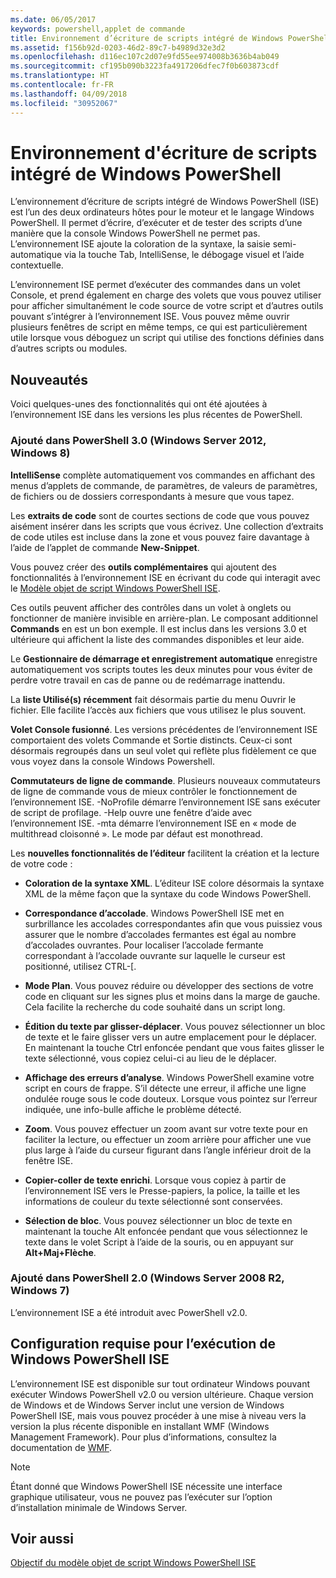 ```yaml
---
ms.date: 06/05/2017
keywords: powershell,applet de commande
title: Environnement d’écriture de scripts intégré de Windows PowerShell ISE
ms.assetid: f156b92d-0203-46d2-89c7-b4989d32e3d2
ms.openlocfilehash: d116ec107c2d07e9fd55ee974008b3636b4ab049
ms.sourcegitcommit: cf195b090b3223fa4917206dfec7f0b603873cdf
ms.translationtype: HT
ms.contentlocale: fr-FR
ms.lasthandoff: 04/09/2018
ms.locfileid: "30952067"
---
```

# <a name="windows-powershell-integrated-scripting-environment-ise"></a>Environnement d'écriture de scripts intégré de Windows PowerShell

L’environnement d’écriture de scripts intégré de Windows PowerShell (ISE) est l’un des deux ordinateurs hôtes pour le moteur et le langage Windows PowerShell. Il permet d’écrire, d’exécuter et de tester des scripts d’une manière que la console Windows PowerShell ne permet pas. L’environnement ISE ajoute la coloration de la syntaxe, la saisie semi-automatique via la touche Tab, IntelliSense, le débogage visuel et l’aide contextuelle.

L’environnement ISE permet d’exécuter des commandes dans un volet Console, et prend également en charge des volets que vous pouvez utiliser pour afficher simultanément le code source de votre script et d’autres outils pouvant s’intégrer à l’environnement ISE. Vous pouvez même ouvrir plusieurs fenêtres de script en même temps, ce qui est particulièrement utile lorsque vous déboguez un script qui utilise des fonctions définies dans d’autres scripts ou modules.

## <a name="whats-new"></a>Nouveautés

Voici quelques-unes des fonctionnalités qui ont été ajoutées à l’environnement ISE dans les versions les plus récentes de PowerShell.

### <a name="added-in-powershell-30-windows-server-2012-windows-8"></a>Ajouté dans PowerShell 3.0 (Windows Server 2012, Windows 8)

**IntelliSense** complète automatiquement vos commandes en affichant des menus d’applets de commande, de paramètres, de valeurs de paramètres, de fichiers ou de dossiers correspondants à mesure que vous tapez.

Les **extraits de code** sont de courtes sections de code que vous pouvez aisément insérer dans les scripts que vous écrivez. Une collection d’extraits de code utiles est incluse dans la zone et vous pouvez faire davantage à l’aide de l’applet de commande **New-Snippet**.

Vous pouvez créer des **outils complémentaires** qui ajoutent des fonctionnalités à l’environnement ISE en écrivant du code qui interagit avec le [Modèle objet de script Windows PowerShell ISE](../../core-powershell/ise/The-ISE-Object-Model-Hierarchy.md).

Ces outils peuvent afficher des contrôles dans un volet à onglets ou fonctionner de manière invisible en arrière-plan. Le composant additionnel **Commands** en est un bon exemple. Il est inclus dans les versions 3.0 et ultérieure qui affichent la liste des commandes disponibles et leur aide.

Le **Gestionnaire de démarrage et enregistrement automatique** enregistre automatiquement vos scripts toutes les deux minutes pour vous éviter de perdre votre travail en cas de panne ou de redémarrage inattendu.

La **liste Utilisé(s) récemment** fait désormais partie du menu Ouvrir le fichier. Elle facilite l’accès aux fichiers que vous utilisez le plus souvent.

**Volet Console fusionné**. Les versions précédentes de l’environnement ISE comportaient des volets Commande et Sortie distincts. Ceux-ci sont désormais regroupés dans un seul volet qui reflète plus fidèlement ce que vous voyez dans la console Windows Powershell.

**Commutateurs de ligne de commande**. Plusieurs nouveaux commutateurs de ligne de commande vous de mieux contrôler le fonctionnement de l’environnement ISE. -NoProfile démarre l’environnement ISE sans exécuter de script de profilage. -Help ouvre une fenêtre d’aide avec l’environnement ISE. -mta démarre l’environnement ISE en « mode de multithread cloisonné ». Le mode par défaut est monothread.

Les **nouvelles fonctionnalités de l’éditeur** facilitent la création et la lecture de votre code :

- **Coloration de la syntaxe XML**. L’éditeur ISE colore désormais la syntaxe XML de la même façon que la syntaxe du code Windows PowerShell.

- **Correspondance d’accolade**. Windows PowerShell ISE met en surbrillance les accolades correspondantes afin que vous puissiez vous assurer que le nombre d’accolades fermantes est égal au nombre d’accolades ouvrantes. Pour localiser l’accolade fermante correspondant à l’accolade ouvrante sur laquelle le curseur est positionné, utilisez CTRL-\[.

- **Mode Plan**. Vous pouvez réduire ou développer des sections de votre code en cliquant sur les signes plus et moins dans la marge de gauche. Cela facilite la recherche du code souhaité dans un script long.

- **Édition du texte par glisser-déplacer**. Vous pouvez sélectionner un bloc de texte et le faire glisser vers un autre emplacement pour le déplacer. En maintenant la touche Ctrl enfoncée pendant que vous faites glisser le texte sélectionné, vous copiez celui-ci au lieu de le déplacer.

- **Affichage des erreurs d’analyse**. Windows PowerShell examine votre script en cours de frappe. S’il détecte une erreur, il affiche une ligne ondulée rouge sous le code douteux. Lorsque vous pointez sur l’erreur indiquée, une info-bulle affiche le problème détecté.

- **Zoom**. Vous pouvez effectuer un zoom avant sur votre texte pour en faciliter la lecture, ou effectuer un zoom arrière pour afficher une vue plus large à l’aide du curseur figurant dans l’angle inférieur droit de la fenêtre ISE.

- **Copier-coller de texte enrichi**. Lorsque vous copiez à partir de l’environnement ISE vers le Presse-papiers, la police, la taille et les informations de couleur du texte sélectionné sont conservées.

- **Sélection de bloc**. Vous pouvez sélectionner un bloc de texte en maintenant la touche Alt enfoncée pendant que vous sélectionnez le texte dans le volet Script à l’aide de la souris, ou en appuyant sur **Alt+Maj+Flèche**.

### <a name="added-in-powershell-20-windows-server-2008-r2-windows-7"></a>Ajouté dans PowerShell 2.0 (Windows Server 2008 R2, Windows 7)

L’environnement ISE a été introduit avec PowerShell v2.0.

## <a name="requirements-for-running-the-windows-powershell-ise"></a>Configuration requise pour l’exécution de Windows PowerShell ISE

L’environnement ISE est disponible sur tout ordinateur Windows pouvant exécuter Windows PowerShell v2.0 ou version ultérieure. Chaque version de Windows et de Windows Server inclut une version de Windows PowerShell ISE, mais vous pouvez procéder à une mise à niveau vers la version la plus récente disponible en installant WMF (Windows Management Framework). Pour plus d’informations, consultez la documentation de [WMF](/powershell/wmf/readme).

> [!NOTE]
> Étant donné que Windows PowerShell ISE nécessite une interface graphique utilisateur, vous ne pouvez pas l’exécuter sur l’option d’installation minimale de Windows Server.

## <a name="see-also"></a>Voir aussi

[Objectif du modèle objet de script Windows PowerShell ISE](../../core-powershell/ise/Purpose-of-the-Windows-PowerShell-ISE-Scripting-Object-Model.md)